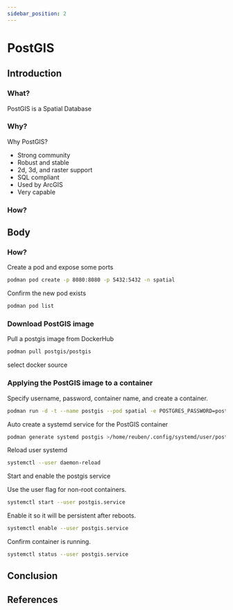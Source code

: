 ```yaml
---
sidebar_position: 2
--- 
```


# PostGIS

## Introduction

### What?
PostGIS is a Spatial Database

### Why?
Why PostGIS?
- Strong community
- Robust and stable
- 2d, 3d, and raster support
- SQL compliant
- Used by ArcGIS
- Very capable

### How?

## Body

### How?
Create a pod and expose some ports

``` bash
podman pod create -p 8080:8080 -p 5432:5432 -n spatial
```

Confirm the new pod exists

``` bash
podman pod list
```

### Download PostGIS image

Pull a postgis image from DockerHub

``` bash
podman pull postgis/postgis
```

select docker source

### Applying the PostGIS image to a container

Specify username, password, container name, and create a container.

``` bash
podman run -d -t --name postgis --pod spatial -e POSTGRES_PASSWORD=postgres -e POSTGRES_USER=postgres postgis/postgis
```

Auto create a systemd service for the PostGIS container
``` bash
podman generate systemd postgis >/home/reuben/.config/systemd/user/postgis.service
```

Reload user systemd
``` bash
systemctl --user daemon-reload
```
Start and enable the postgis service

Use the user flag for non-root containers.
``` bash
systemctl start --user postgis.service
```

Enable it so it will be persistent after reboots.
``` bash
systemctl enable --user postgis.service
```

Confirm container is running.
``` bash
systemctl status --user postgis.service
```

## Conclusion

## References